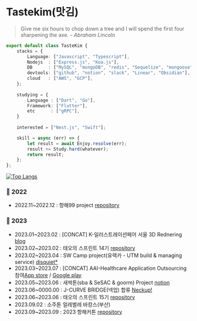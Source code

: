 # Tastekim(맛김)
> Give me six hours to chop down a tree and I will spend the first four sharpening the axe. - _Abraham Lincoln_
```typescript
export default class TasteKim {
    stacks = {
        Language: ["Javascript", "Typescript"],
        Nodejs  : ["Express.js", "Koa.js"],
        DB      : ["MySQL", "mongoDB", "redis", "Sequelize", "mongoose", "Firestore"],
        devtools: ["github", "notion", "slack", "Linear", "Obsidian"],
        cloud   : ["AWS", "GCP"],
    };
    
    studying = {
        Language : ["Dart", "Go"],
        Framework: ["Flutter"],
        etc      : ["gRPC"],
    }
    
    interested = ["Nest.js", "Swift"];

    skill = async (err) => {
        let result = await Enjoy.resolve(err);
        result += Study.hard(whatever);
        return result;
    };
};
```
[![Top Langs](https://github-readme-stats.vercel.app/api/top-langs/?username=tastekim&hide=javascript,html,python,swift,procfile,dockerfile,shell,css&langs_count=10&layout=compact)]()

### 👣 2022
- 2022.11~2022.12 : 항해99 project [repository](https://github.com/tastekim/WeAllLie-BE)

### 👣 2023
- 2023.01~2023.02 : [CONCAT] K-일러스트레이션페어 서울 3D Rednering [blog](https://tastekim.notion.site/WIL-Photogrammetry-2023-K-bca68e97baae4976881e93677f80af98)
- 2023.02~2023.02 : 태오의 스프린트 14기 [repository](https://github.com/TEAM-DREAMCATCHER)
- 2023.02~2023.04 : SW Camp project(유렉카 - UTM build & managing service) [disquiet*](https://disquiet.io/product/%EC%9C%A0%EB%A0%89%EC%B9%B4-1679901595623)
- 2023.03~2023.07 : [CONCAT] AAI-Healthcare Application Outsourcing 참여[App store](https://apps.apple.com/kr/app/%EC%95%94%ED%96%89%EC%96%B4%EC%82%AC-%EB%82%98%EC%9D%98-%EA%B1%B4%EA%B0%95-%EC%9C%A0%ED%98%95%EC%9D%80/id6450022222) / [Google play](https://play.google.com/store/apps/details?id=com.aaihc.amhaengeosa&hl=ko-KR&pli=1)
- 2023.05~2023.06 : 새싹톤(sba & SeSAC & goorm) Project [notion](https://www.notion.so/c3cc0ba7d2654207ae817eccb1fd81ec?pvs=4)
- 2023.06~0000.00 : J-CURVE BRIDGE(넥업) 합류 [Neckup!](https://neckup.fitness)
- 2023.06~2023.06 : 태오의 스프린트 15기 [repository](https://github.com/Naughty-ya)
- 2023.09.02 : 소주톤 얼레벌레 바캉스(부산)
- 2023.09~2023.09 : 2023 항해커톤 [repository](https://github.com/LMS-horangEDU)
